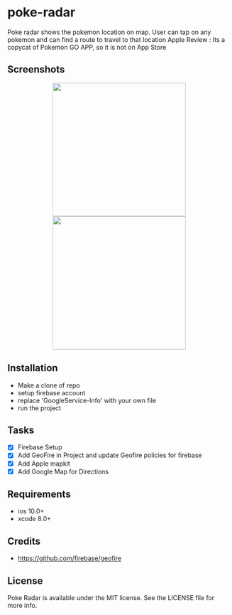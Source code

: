 # poke-radar

Poke radar  shows the pokemon location on map. User can tap on any pokemon and can find a route to travel to that location
Apple Review : Its a copycat of Pokemon GO APP, so it is not on App Store


## Screenshots

<p align="center">
  <img src="https://i.imgur.com/LSYG2VO.png" width="300"/>
  <img src="https://i.imgur.com/kRDJJSK.png" width="300"/>
</p>

## Installation
- Make a clone of repo
- setup firebase account 
- replace 'GoogleService-Info' with your own file 
- run the project

## Tasks

- [x] Firebase Setup
- [x] Add GeoFire in Project and update Geofire policies for firebase
- [x] Add Apple mapkit
- [x] Add Google Map for Directions

## Requirements
- ios 10.0+
- xcode 8.0+

## Credits
- https://github.com/firebase/geofire



## License
Poke Radar is available under the MIT license. See the LICENSE file for more info.

